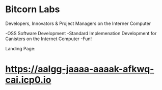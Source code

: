 # Bitcorn Labs

Developers, Innovators & Project Managers on the Interner Computer

-OSS Software Development
-Standard Implemenation Development for Canisters on the Internet Computer
-Fun!

Landing Page:
# https://aalgg-jaaaa-aaaak-afkwq-cai.icp0.io
